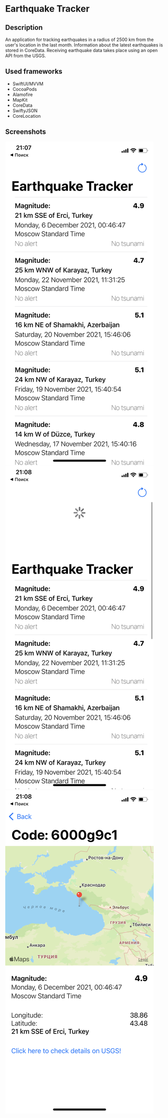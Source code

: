 # Earthquake Tracker
## Description
An application for tracking earthquakes in a radius of 2500 km from the user's location in the last month. Information about the latest earthquakes is stored in CoreData. Receiving earthquake data takes place using an open API from the USGS.
## Used frameworks
- SwiftUI/MVVM
- CocoaPods
- Alamofire
- MapKit
- CoreData
- SwiftyJSON
- CoreLocation

## Screenshots

![Main page](https://github.com/anastasiabespalova/EarthquakeTracker/blob/master/Screenshots/IMG_0451.PNG)
![Main page](https://github.com/anastasiabespalova/EarthquakeTracker/blob/master/Screenshots/IMG_0452.PNG)
![Details page](https://github.com/anastasiabespalova/EarthquakeTracker/blob/master/Screenshots/IMG_0453.PNG)


